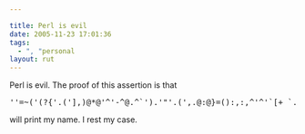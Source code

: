 ```yaml
---

title: Perl is evil
date: 2005-11-23 17:01:36
tags:
  - ", "personal
layout: rut
---
```


<p>Perl is evil.  The proof of this assertion is that <pre>''=~('(?{'.('],)@*@'^'-^@.^`').'"'.(',.@:@}=():,:,^'^'`[+_`.^@@_^_^|').',$/})')</pre> will print my name.  I rest my case.</p>

